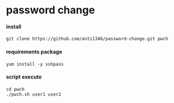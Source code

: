 # password change

#### install
```
git clone https://github.com/anti1346/password-change.git pwch
```

#### requirements package
```
yum install -y sshpass
```

#### script execute
```
cd pwch
./pwch.sh user1 user2
```
